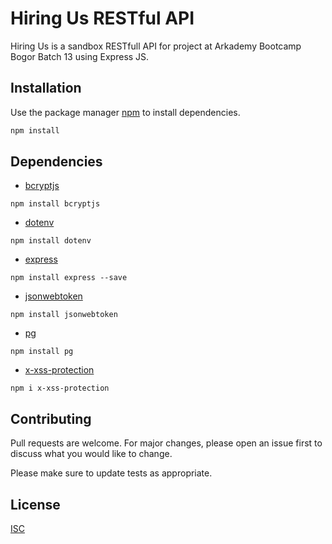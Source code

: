 # Hiring Us RESTful API

Hiring Us is a sandbox RESTfull API for project at Arkademy Bootcamp Bogor Batch 13 using Express JS.

## Installation

Use the package manager [npm](https://nodejs.org/en/download/) to install dependencies.

```bash
npm install
```

## Dependencies
* [bcryptjs](https://www.npmjs.com/package/bcryptjs)

```bcrypt
npm install bcryptjs
```
* [dotenv](https://www.npmjs.com/package/dotenv)
```dotenv
npm install dotenv
```
* [express](https://expressjs.com/en/starter/installing.html)
```
npm install express --save
```
* [jsonwebtoken](https://www.npmjs.com/package/jsonwebtoken)
```
npm install jsonwebtoken
```
* [pg](https://www.npmjs.com/package/pg)
```
npm install pg
```
* [x-xss-protection](https://www.npmjs.com/package/x-xss-protection)
```
npm i x-xss-protection
```

## Contributing
Pull requests are welcome. For major changes, please open an issue first to discuss what you would like to change.

Please make sure to update tests as appropriate.

## License
[ISC](https://choosealicense.com/licenses/isc/)